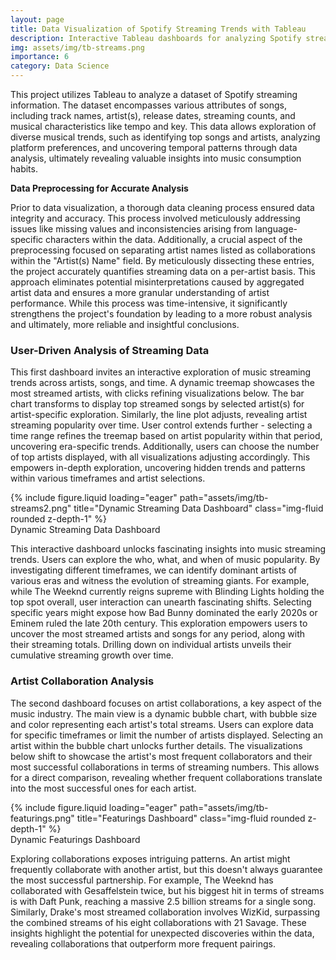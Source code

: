```yaml
---
layout: page
title: Data Visualization of Spotify Streaming Trends with Tableau
description: Interactive Tableau dashboards for analyzing Spotify streaming data, including artist co-occurrence networks and time series decomposition for identifying emerging trends.
img: assets/img/tb-streams.png
importance: 6
category: Data Science
---
```


This project utilizes Tableau to analyze a dataset of Spotify streaming information. The dataset encompasses various attributes of songs, including track names, artist(s), release dates, streaming counts, and musical characteristics like tempo and key. This data allows exploration of diverse musical trends, such as identifying top songs and artists, analyzing platform preferences, and uncovering temporal patterns through data analysis, ultimately revealing valuable insights into music consumption habits.

**Data Preprocessing for Accurate Analysis**

Prior to data visualization, a thorough data cleaning process ensured data integrity and accuracy. This process involved meticulously addressing issues like missing values and inconsistencies arising from language-specific characters within the data. Additionally, a crucial aspect of the preprocessing focused on separating artist names listed as collaborations within the "Artist(s) Name" field. By meticulously dissecting these entries, the project accurately quantifies streaming data on a per-artist basis. This approach eliminates potential misinterpretations caused by aggregated artist data and ensures a more granular understanding of artist performance. While this process was time-intensive, it significantly strengthens the project's foundation by leading to a more robust analysis and ultimately, more reliable and insightful conclusions.

### User-Driven Analysis of Streaming Data

This first dashboard invites an interactive exploration of music streaming trends across artists, songs, and time. A dynamic treemap showcases the most streamed artists, with clicks refining visualizations below. The bar chart transforms to display top streamed songs by selected artist(s) for artist-specific exploration. Similarly, the line plot adjusts, revealing artist streaming popularity over time. User control extends further - selecting a time range refines the treemap based on artist popularity within that period, uncovering era-specific trends. Additionally, users can choose the number of top artists displayed, with all visualizations adjusting accordingly. This empowers in-depth exploration, uncovering hidden trends and patterns within various timeframes and artist selections.

<div class="row justify-content-sm-center">
    <div class="col-sm mt-3 mt-md-0">
        {% include figure.liquid loading="eager" path="assets/img/tb-streams2.png" title="Dynamic Streaming Data Dashboard" class="img-fluid rounded z-depth-1" %}
    </div>
</div>
<div class="caption">
    Dynamic Streaming Data Dashboard
</div>

This interactive dashboard unlocks fascinating insights into music streaming trends. Users can explore the who, what, and when of music popularity. By investigating different timeframes, we can identify dominant artists of various eras and witness the evolution of streaming giants. For example, while The Weeknd currently reigns supreme with Blinding Lights holding the top spot overall, user interaction can unearth fascinating shifts. Selecting specific years might expose how Bad Bunny dominated the early 2020s or Eminem ruled the late 20th century. This exploration empowers users to uncover the most streamed artists and songs for any period, along with their streaming totals. Drilling down on individual artists unveils their cumulative streaming growth over time.

### Artist Collaboration Analysis

The second dashboard focuses on artist collaborations, a key aspect of the music industry. The main view is a dynamic bubble chart, with bubble size and color representing each artist's total streams. Users can explore data for specific timeframes or limit the number of artists displayed.  Selecting an artist within the bubble chart unlocks further details.  The visualizations below shift to showcase the artist's most frequent collaborators and their most successful collaborations in terms of streaming numbers. This allows for a direct comparison, revealing whether frequent collaborations translate into the most successful ones for each artist.

<div class="row justify-content-sm-center">
    <div class="col-sm mt-3 mt-md-0">
        {% include figure.liquid loading="eager" path="assets/img/tb-featurings.png" title="Featurings Dashboard" class="img-fluid rounded z-depth-1" %}
    </div>
</div>
<div class="caption">
    Dynamic Featurings Dashboard
</div>

Exploring collaborations exposes intriguing patterns.  An artist might frequently collaborate with another artist, but this doesn't always guarantee the most successful partnership.  For example, The Weeknd has collaborated with Gesaffelstein twice, but his biggest hit in terms of streams is with Daft Punk, reaching a massive 2.5 billion streams for a single song.  Similarly, Drake's most streamed collaboration involves WizKid, surpassing the combined streams of his eight collaborations with 21 Savage.  These insights highlight the potential for unexpected discoveries within the data, revealing collaborations that outperform more frequent pairings.

